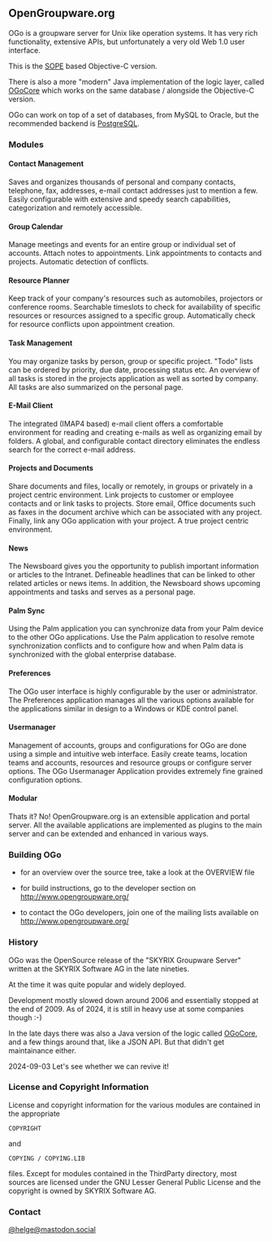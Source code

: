 ## OpenGroupware.org

OGo is a groupware server for Unix like operation systems.
It has very rich functionality, extensive APIs, 
but unfortunately a very old Web 1.0 user interface.

This is the
[SOPE](https://github.com/OpenGroupware/SOPE)
based Objective-C version.

There is also a more "modern" Java implementation of the logic layer,
called [OGoCore](https://github.com/OpenGroupware/OGoCore)
which works on the same database / alongside the Objective-C version.

OGo can work on top of a set of databases, from MySQL to Oracle, but the
recommended backend is [PostgreSQL](https://www.postgresql.org).



### Modules

#### Contact Management

Saves and organizes thousands of personal and company contacts, telephone, 
fax, addresses, e-mail contact addresses just to mention a few. Easily 
configurable with extensive and speedy search capabilities, categorization 
and remotely accessible.

#### Group Calendar

Manage meetings and events for an entire group or individual set of accounts. 
Attach notes to appointments. Link appointments to contacts and projects. 
Automatic detection of conflicts.

#### Resource Planner

Keep track of your company's resources such as automobiles, projectors or 
conference rooms. Searchable timeslots to check for availability of specific 
resources or resources assigned to a specific group. Automatically check for 
resource conflicts upon appointment creation. 

#### Task Management

You may organize tasks by person, group or specific project. "Todo" lists can 
be ordered by priority, due date, processing status etc. An overview of all 
tasks is stored in the projects application as well as sorted by company. 
All tasks are also summarized on the personal page.

#### E-Mail Client

The integrated (IMAP4 based) e-mail client offers a comfortable environment for 
reading and creating e-mails as well as organizing email by folders. A 
global, and configurable contact directory eliminates the endless search for 
the correct e-mail address.

#### Projects and Documents

Share documents and files, locally or remotely, in groups or privately in a 
project centric environment. Link projects to customer or employee contacts 
and or link tasks to projects. Store email, Office documents such as faxes in 
the document archive which can be associated with any project. Finally, link 
any OGo application with your project. A true project centric environment. 

#### News

The Newsboard gives you the opportunity to publish important information or 
articles to the Intranet. Defineable headlines that can be linked to other 
related articles or news items. In addition, the Newsboard shows upcoming 
appointments and tasks and serves as a personal page.

#### Palm Sync

Using the Palm application you can synchronize data from your Palm device to 
the other OGo applications. Use the Palm application to resolve remote 
synchronization conflicts and to configure how and when Palm data is 
synchronized with the global enterprise database.

#### Preferences

The OGo user interface is highly configurable by the user or administrator. 
The Preferences application manages all the various options available for the 
applications similar in design to a Windows or KDE control panel. 

#### Usermanager

Management of accounts, groups and configurations for OGo are done using a 
simple and intuitive web interface. Easily create teams, location teams and 
accounts, resources and resource groups or configure server options. The OGo 
Usermanager Application provides extremely fine grained configuration 
options. 

#### Modular

Thats it? No! OpenGroupware.org is an extensible application and portal
server. All the available applications are implemented as plugins to the
main server and can be extended and enhanced in various ways.


### Building OGo

- for an overview over the source tree, take a look at the OVERVIEW file

- for build instructions, go to the developer section on 
  http://www.opengroupware.org/

- to contact the OGo developers, join one of the mailing lists available on
  http://www.opengroupware.org/


### History

OGo was the OpenSource release of the "SKYRIX Groupware Server" written at the 
SKYRIX Software AG in the late nineties.

At the time it was quite popular and widely deployed.

Development mostly slowed down around 2006 and essentially stopped at
the end of 2009.
As of 2024, it is still in heavy use at some companies though :-)

In the late days there was also a Java version of the logic called 
[OGoCore](https://github.com/OpenGroupware/OGoCore),
and a few things around that, like a JSON API. 
But that didn't get maintainance either.

2024-09-03 Let's see whether we can revive it!


### License and Copyright Information

License and copyright information for the various modules are contained
in the appropriate

    COPYRIGHT
    
and

    COPYING / COPYING.LIB

files. Except for modules contained in the ThirdParty directory, most
sources are licensed under the GNU Lesser General Public License and
the copyright is owned by SKYRIX Software AG.


### Contact

[@helge@mastodon.social](https://mastodon.social/@helge)
